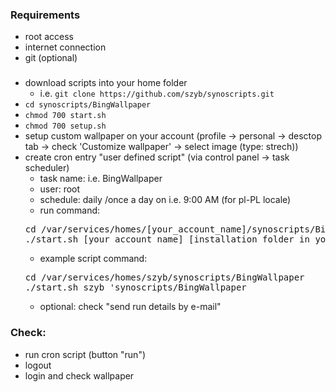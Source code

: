 

### Requirements
* root access
* internet connection
* git (optional)

###
* download scripts into your home folder
  * i.e. `git clone https://github.com/szyb/synoscripts.git`
* `cd synoscripts/BingWallpaper`
* `chmod 700 start.sh`
* `chmod 700 setup.sh`
* setup custom wallpaper on your account (profile -> personal -> desctop tab -> check 'Customize wallpaper' -> select image (type: strech))
* create cron entry "user defined script" (via control panel -> task scheduler)
  * task name: i.e. BingWallpaper
  * user: root
  * schedule: daily /once a day on i.e. 9:00 AM (for pl-PL locale)
  * run command:
  <pre>
  cd /var/services/homes/[your_account_name]/synoscripts/BingWallpaper
  ./start.sh [your_account_name] [installation_folder_in_your_home_folder]
  </pre>
  * example script command:
  <pre>
  cd /var/services/homes/szyb/synoscripts/BingWallpaper
  ./start.sh szyb 'synoscripts/BingWallpaper
  </pre>
  * optional: check "send run details by e-mail"
### Check:
 * run cron script (button "run")
 * logout
 * login and check wallpaper
